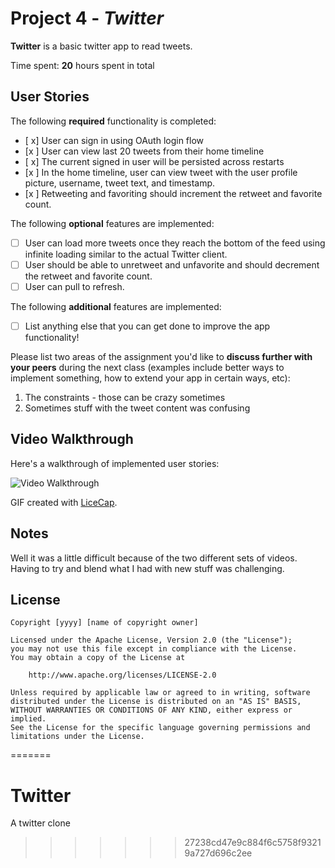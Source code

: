 # Project 4 - *Twitter*

**Twitter** is a basic twitter app to read tweets.

Time spent: **20** hours spent in total

## User Stories

The following **required** functionality is completed:

- [ x] User can sign in using OAuth login flow
- [x ] User can view last 20 tweets from their home timeline
- [ x] The current signed in user will be persisted across restarts
- [x ] In the home timeline, user can view tweet with the user profile picture, username, tweet text, and timestamp.
- [x ] Retweeting and favoriting should increment the retweet and favorite count.

The following **optional** features are implemented:

- [ ] User can load more tweets once they reach the bottom of the feed using infinite loading similar to the actual Twitter client.
- [ ] User should be able to unretweet and unfavorite and should decrement the retweet and favorite count.
- [ ] User can pull to refresh.

The following **additional** features are implemented:

- [ ] List anything else that you can get done to improve the app functionality!

Please list two areas of the assignment you'd like to **discuss further with your peers** during the next class (examples include better ways to implement something, how to extend your app in certain ways, etc):

1. The constraints - those can be crazy sometimes
2. Sometimes stuff with the tweet content was confusing

## Video Walkthrough 

Here's a walkthrough of implemented user stories:

<img src='http://i.imgur.com/xOUhlQV.gif' title='Video Walkthrough' width='' alt='Video Walkthrough' />

GIF created with [LiceCap](http://www.cockos.com/licecap/).

## Notes

Well it was a little difficult because of the two different sets of videos. Having to try and blend what I had with new stuff was challenging.

## License

    Copyright [yyyy] [name of copyright owner]

    Licensed under the Apache License, Version 2.0 (the "License");
    you may not use this file except in compliance with the License.
    You may obtain a copy of the License at

        http://www.apache.org/licenses/LICENSE-2.0

    Unless required by applicable law or agreed to in writing, software
    distributed under the License is distributed on an "AS IS" BASIS,
    WITHOUT WARRANTIES OR CONDITIONS OF ANY KIND, either express or implied.
    See the License for the specific language governing permissions and
    limitations under the License.
=======
# Twitter
A twitter clone
>>>>>>> 27238cd47e9c884f6c5758f93219a727d696c2ee
